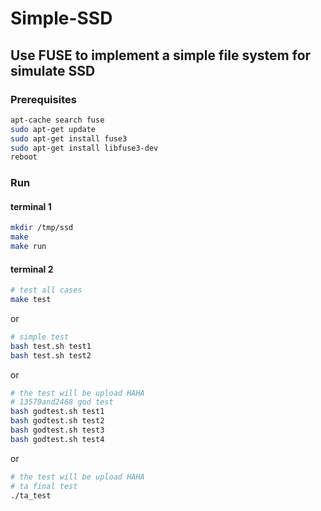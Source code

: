# Simple-SSD
## Use FUSE to implement a simple file system for simulate SSD

### Prerequisites
```bash
apt-cache search fuse
sudo apt-get update
sudo apt-get install fuse3
sudo apt-get install libfuse3-dev
reboot 
```

### Run
#### terminal 1
```bash
mkdir /tmp/ssd
make
make run
```
#### terminal 2
```bash
# test all cases
make test 
```
or
```bash
# simple test
bash test.sh test1
bash test.sh test2
```
or
```bash
# the test will be upload HAHA
# 13579and2468 god test
bash godtest.sh test1
bash godtest.sh test2
bash godtest.sh test3
bash godtest.sh test4
```
or
```bash
# the test will be upload HAHA
# ta final test
./ta_test
```